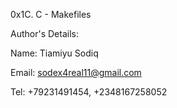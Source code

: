 0x1C. C - Makefiles

Author's Details:

Name: Tiamiyu Sodiq	

Email: sodex4real11@gmail.com

Tel: +79231491454, +2348167258052
